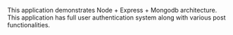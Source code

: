 This application demonstrates Node + Express + Mongodb architecture. This application has full user authentication system along with various post functionalities.

